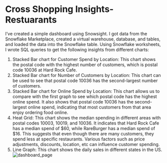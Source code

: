 # Cross Shopping Insights- Restuarants

I’ve created a simple dashboard using Snowsight. I got data from the Snowflake Marketplace, created a virtual warehouse, database, and tables, and loaded the data into the Snowflake table. Using Snowflake worksheets, I wrote SQL queries to get the following insights from different charts:
1. Stacked Bar chart for Customer Spend by Location: This chart shows the postal code with the highest number of customers, which is postal code 10036 at Hard Rock Cafe.
2. Stacked Bar chart for Number of Customers by Location: This chart can be used to see that postal code 10036 has the second-largest number of customers.
3. Stacked Bar chart for Online Spend by Location: This chart allows us to compare with the first graph to see which postal code has the highest online spend. It also shows that postal code 10036 has the second-largest online spend, indicating that most customers from that area enjoy ordering food online.
4. Heat Grid: This chart shows the median spending in different areas with postal codes 10003, 10019, and 10036. It indicates that Hard Rock Cafe has a median spend of $60, while RareBurger has a median spend of $16. This suggests that even though there are many customers, they spend less at specific restaurants. Various factors such as price adjustments, discounts, location, etc can influence customer spending.
5. Line Graph: This chart shows the daily sales in different states in the US.
![dashboard_page](https://github.com/user-attachments/assets/8560d394-53aa-42e2-9db9-343c23a32839)
